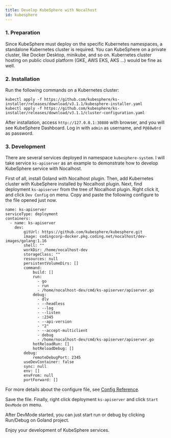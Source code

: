 ```yaml
---
title: Develop KubeSphere with Nocalhost
id: kubesphere
---
```


### 1. Preparation

Since KubeSphere must deploy on the specific Kubernetes namespaces, a standalone Kubernetes cluster is required. You can KubeSphere on a private cluster, like Docker Desktop, minikube, and so on. Kubernetes cluster hosting on public cloud platform (GKE, AWS EKS, AKS ...) would be fine as well.

### 2. Installation

Run the following commands on a Kubernetes cluster:

```
kubectl apply -f https://github.com/kubesphere/ks-installer/releases/download/v3.1.1/kubesphere-installer.yaml
kubectl apply -f https://github.com/kubesphere/ks-installer/releases/download/v3.1.1/cluster-configuration.yaml
```

After installation, access `http://127.0.0.1:30880` with browser, and you will see KubeSphere Dashboard. Log in with `admin` as username, and `P@88w0rd` as password.

### 3. Development

There are several services deployed in namespace `kubesphere-system`. I will take service `ks-apiserver` as an example to demonstrate how to develop KubeSphere service with Nocalhost.

First of all, install Goland with Nocalhost plugin. Then, add Kubernetes cluster with KubeSphere installed by Nocalhost plugin. Next, find deployment `ks-apiserver` from the tree of Nocalhost plugin. Right click it, and click `Dev Config` on menu. Copy and paste the following configure to the file opened just now.

```
name: ks-apiserver
serviceType: deployment
containers:
  - name: ks-apiserver
    dev:
        gitUrl: https://github.com/kubesphere/kubesphere.git
        image: codingcorp-docker.pkg.coding.net/nocalhost/dev-images/golang:1.16
        shell: ""
        workDir: /home/nocalhost-dev
        storageClass: ""
        resources: null
        persistentVolumeDirs: []
        command:
            build: []
            run:
              - go
              - run
              - /home/nocalhost-dev/cmd/ks-apiserver/apiserver.go
            debug:
              - dlv
              - --headless
              - --log
              - --listen
              - :2345
              - --api-version
              - "2"
              - --accept-multiclient
              - debug
              - /home/nocalhost-dev/cmd/ks-apiserver/apiserver.go
            hotReloadRun: []
            hotReloadDebug: []
        debug:
            remoteDebugPort: 2345
        useDevContainer: false
        sync: null
        env: []
        envFrom: null
        portForward: []
```

For more details about the configure file, see [Config Reference](http://localhost:3000/docs/config/config-ref).

Save the file. Finally, right click deployment `ks-apiserver` and click `Start DevMode` on menu.

After DevMode started, you can just start run or debug by clicking Run/Debug on Goland project.

Enjoy your development of KubeSphere services.